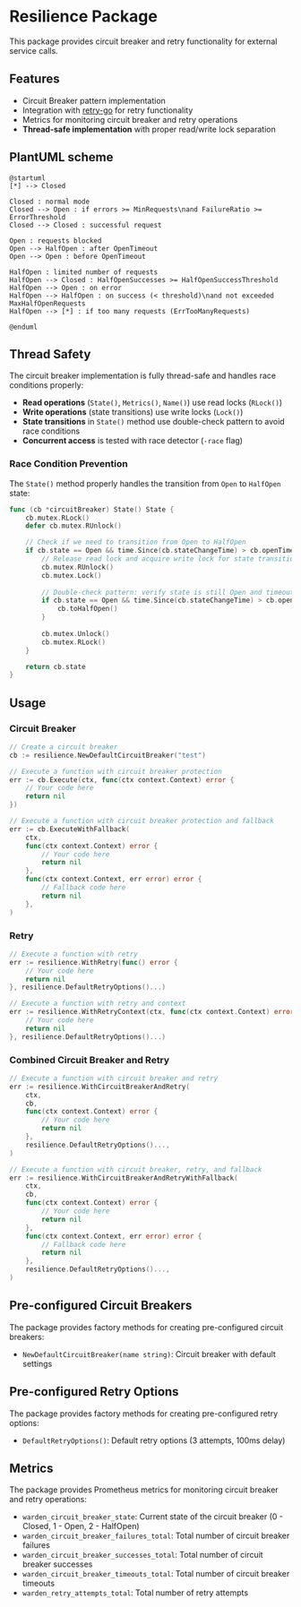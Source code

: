 # Resilience Package

This package provides circuit breaker and retry functionality for external service calls.

## Features

- Circuit Breaker pattern implementation
- Integration with [retry-go](https://github.com/avast/retry-go) for retry functionality
- Metrics for monitoring circuit breaker and retry operations
- **Thread-safe implementation** with proper read/write lock separation

## PlantUML scheme

```plantuml
@startuml
[*] --> Closed

Closed : normal mode
Closed --> Open : if errors >= MinRequests\nand FailureRatio >= ErrorThreshold
Closed --> Closed : successful request

Open : requests blocked
Open --> HalfOpen : after OpenTimeout
Open --> Open : before OpenTimeout

HalfOpen : limited number of requests
HalfOpen --> Closed : HalfOpenSuccesses >= HalfOpenSuccessThreshold
HalfOpen --> Open : on error
HalfOpen --> HalfOpen : on success (< threshold)\nand not exceeded MaxHalfOpenRequests
HalfOpen --> [*] : if too many requests (ErrTooManyRequests)

@enduml
```

## Thread Safety

The circuit breaker implementation is fully thread-safe and handles race conditions properly:

- **Read operations** (`State()`, `Metrics()`, `Name()`) use read locks (`RLock()`)
- **Write operations** (state transitions) use write locks (`Lock()`)
- **State transitions** in `State()` method use double-check pattern to avoid race conditions
- **Concurrent access** is tested with race detector (`-race` flag)

### Race Condition Prevention

The `State()` method properly handles the transition from `Open` to `HalfOpen` state:

```go
func (cb *circuitBreaker) State() State {
    cb.mutex.RLock()
    defer cb.mutex.RUnlock()

    // Check if we need to transition from Open to HalfOpen
    if cb.state == Open && time.Since(cb.stateChangeTime) > cb.openTimeout {
        // Release read lock and acquire write lock for state transition
        cb.mutex.RUnlock()
        cb.mutex.Lock()
        
        // Double-check pattern: verify state is still Open and timeout has elapsed
        if cb.state == Open && time.Since(cb.stateChangeTime) > cb.openTimeout {
            cb.toHalfOpen()
        }
        
        cb.mutex.Unlock()
        cb.mutex.RLock()
    }

    return cb.state
}
```

## Usage

### Circuit Breaker

```go
// Create a circuit breaker
cb := resilience.NewDefaultCircuitBreaker("test")

// Execute a function with circuit breaker protection
err := cb.Execute(ctx, func(ctx context.Context) error {
    // Your code here
    return nil
})

// Execute a function with circuit breaker protection and fallback
err := cb.ExecuteWithFallback(
    ctx,
    func(ctx context.Context) error {
        // Your code here
        return nil
    },
    func(ctx context.Context, err error) error {
        // Fallback code here
        return nil
    },
)
```

### Retry

```go
// Execute a function with retry
err := resilience.WithRetry(func() error {
    // Your code here
    return nil
}, resilience.DefaultRetryOptions()...)

// Execute a function with retry and context
err := resilience.WithRetryContext(ctx, func(ctx context.Context) error {
    // Your code here
    return nil
}, resilience.DefaultRetryOptions()...)
```

### Combined Circuit Breaker and Retry

```go
// Execute a function with circuit breaker and retry
err := resilience.WithCircuitBreakerAndRetry(
    ctx,
    cb,
    func(ctx context.Context) error {
        // Your code here
        return nil
    },
    resilience.DefaultRetryOptions()...,
)

// Execute a function with circuit breaker, retry, and fallback
err := resilience.WithCircuitBreakerAndRetryWithFallback(
    ctx,
    cb,
    func(ctx context.Context) error {
        // Your code here
        return nil
    },
    func(ctx context.Context, err error) error {
        // Fallback code here
        return nil
    },
    resilience.DefaultRetryOptions()...,
)
```

## Pre-configured Circuit Breakers

The package provides factory methods for creating pre-configured circuit breakers:

- `NewDefaultCircuitBreaker(name string)`: Circuit breaker with default settings

## Pre-configured Retry Options

The package provides factory methods for creating pre-configured retry options:

- `DefaultRetryOptions()`: Default retry options (3 attempts, 100ms delay)

## Metrics

The package provides Prometheus metrics for monitoring circuit breaker and retry operations:

- `warden_circuit_breaker_state`: Current state of the circuit breaker (0 - Closed, 1 - Open, 2 - HalfOpen)
- `warden_circuit_breaker_failures_total`: Total number of circuit breaker failures
- `warden_circuit_breaker_successes_total`: Total number of circuit breaker successes
- `warden_circuit_breaker_timeouts_total`: Total number of circuit breaker timeouts
- `warden_retry_attempts_total`: Total number of retry attempts
